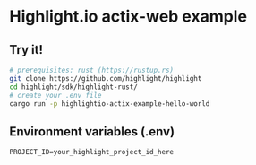 # Highlight.io actix-web example

## Try it!
```bash
# prerequisites: rust (https://rustup.rs)
git clone https://github.com/highlight/highlight
cd highlight/sdk/highlight-rust/
# create your .env file
cargo run -p highlightio-actix-example-hello-world
```

## Environment variables (.env)
```env
PROJECT_ID=your_highlight_project_id_here
```